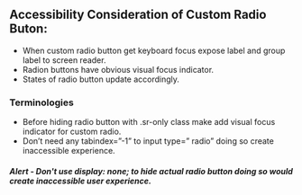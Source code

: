 ## Accessibility Consideration of Custom Radio Buton:

* When custom radio button get keyboard focus expose label and group label to screen reader.
* Radion buttons have obvious visual focus indicator.
* States of radio button update accordingly.

### Terminologies
* Before hiding radio button with .sr-only class make add visual focus indicator for custom radio.
* Don’t need any tabindex=”-1” to input type=” radio” doing so create inaccessible experience.
##### Alert - Don't use display: none; to hide actual radio button doing so would create inaccessible user experience.
